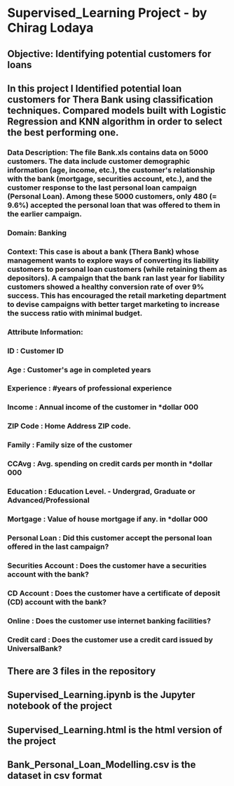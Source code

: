 # Supervised_Learning Project - by Chirag Lodaya

## Objective: Identifying potential customers for loans

## In this project I Identified potential loan customers for Thera Bank using classification techniques. Compared models built with Logistic Regression and KNN algorithm in order to select the best performing one.

### Data Description: The file Bank.xls contains data on 5000 customers. The data include customer demographic information (age, income, etc.), the customer's relationship with the bank (mortgage, securities account, etc.), and the customer response to the last personal loan campaign (Personal Loan). Among these 5000 customers, only 480 (= 9.6%) accepted the personal loan that was offered to them in the earlier campaign.

### Domain: Banking

### Context: This case is about a bank (Thera Bank) whose management wants to explore ways of converting its liability customers to personal loan customers (while retaining them as depositors). A campaign that the bank ran last year for liability customers showed a healthy conversion rate of over 9% success. This has encouraged the retail marketing department to devise campaigns with better target marketing to increase the success ratio with minimal budget.

### Attribute Information:
### ID : Customer ID
### Age : Customer's age in completed years
### Experience : #years of professional experience
### Income : Annual income of the customer in *dollar 000
### ZIP Code : Home Address ZIP code.
### Family : Family size of the customer
### CCAvg : Avg. spending on credit cards per month  in *dollar 000
### Education : Education Level.  - Undergrad, Graduate or Advanced/Professional
### Mortgage : Value of house mortgage if any. in *dollar 000
### Personal Loan : Did this customer accept the personal loan offered in the last campaign?
### Securities Account : Does the customer have a securities account with the bank?
### CD Account : Does the customer have a certificate of deposit (CD) account with the bank?
### Online : Does the customer use internet banking facilities?
### Credit card : Does the customer use a credit card issued by UniversalBank?

## There are 3 files in the repository
## Supervised_Learning.ipynb is the Jupyter notebook of the project
## Supervised_Learning.html is the html version of the project
## Bank_Personal_Loan_Modelling.csv is the dataset in csv format
